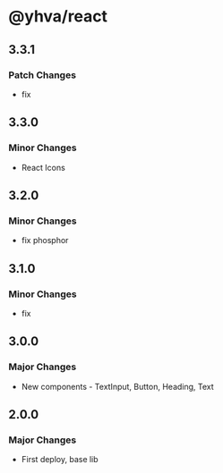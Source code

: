 # @yhva/react

## 3.3.1

### Patch Changes

- fix

## 3.3.0

### Minor Changes

- React Icons

## 3.2.0

### Minor Changes

- fix phosphor

## 3.1.0

### Minor Changes

- fix

## 3.0.0

### Major Changes

- New components - TextInput, Button, Heading, Text

## 2.0.0

### Major Changes

- First deploy, base lib

